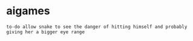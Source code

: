 # aigames
    to-do allow snake to see the danger of hitting himself and probably giving her a bigger eye range